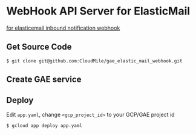 # WebHook API Server for ElasticMail
[for elasticemail inbound notification webhook](https://elasticemail.com/api-documentation/inbound-notification/)

## Get Source Code
```
$ git clone git@github.com:CloudMile/gae_elastic_mail_webhook.git
```

## Create GAE service

## Deploy
Edit `app.yaml`, change `<gcp_project_id>` to your GCP/GAE project id
```
$ gcloud app deploy app.yaml
```

